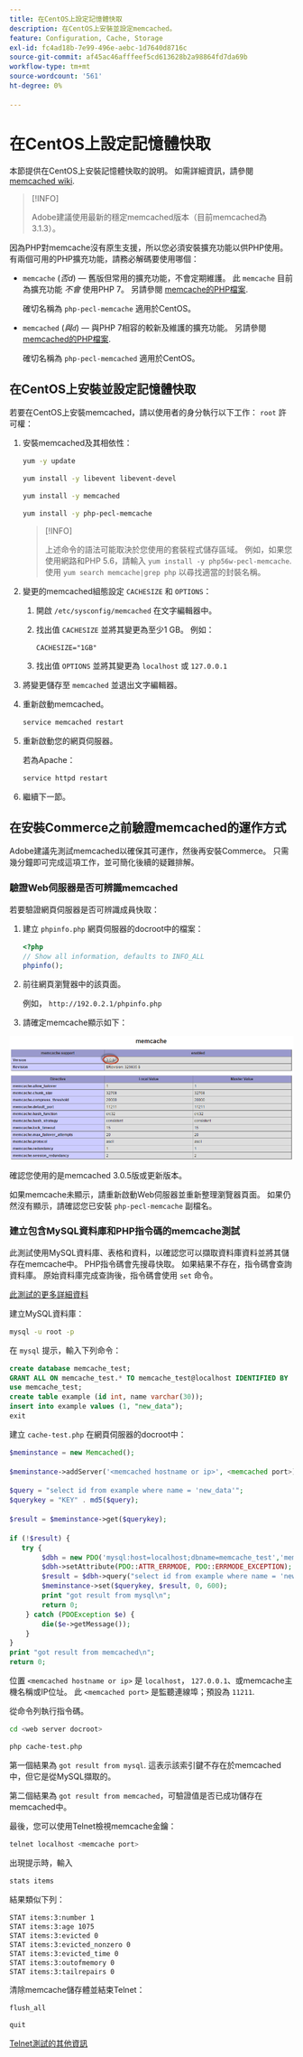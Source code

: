 ```yaml
---
title: 在CentOS上設定記憶體快取
description: 在CentOS上安裝並設定memcached。
feature: Configuration, Cache, Storage
exl-id: fc4ad18b-7e99-496e-aebc-1d7640d8716c
source-git-commit: af45ac46afffeef5cd613628b2a98864fd7da69b
workflow-type: tm+mt
source-wordcount: '561'
ht-degree: 0%

---
```


# 在CentOS上設定記憶體快取

本節提供在CentOS上安裝記憶體快取的說明。 如需詳細資訊，請參閱 [memcached wiki](https://github.com/memcached/old-wiki).

>[!INFO]
>
>Adobe建議使用最新的穩定memcached版本（目前memcached為3.1.3）。

因為PHP對memcache沒有原生支援，所以您必須安裝擴充功能以供PHP使用。 有兩個可用的PHP擴充功能，請務必解碼要使用哪個：

- `memcache` (_否d_) — 舊版但常用的擴充功能，不會定期維護。
此 `memcache` 目前為擴充功能 _不會_ 使用PHP 7。 另請參閱 [memcache的PHP檔案](https://www.php.net/manual/en/book.memcache.php).

  確切名稱為 `php-pecl-memcache` 適用於CentOS。

- `memcached` (_與`d`_) — 與PHP 7相容的較新及維護的擴充功能。 另請參閱 [memcached的PHP檔案](https://www.php.net/manual/en/book.memcached.php).

  確切名稱為 `php-pecl-memcached` 適用於CentOS。

## 在CentOS上安裝並設定記憶體快取

若要在CentOS上安裝memcached，請以使用者的身分執行以下工作： `root` 許可權：

1. 安裝memcached及其相依性：

   ```bash
   yum -y update
   ```

   ```bash
   yum install -y libevent libevent-devel
   ```

   ```bash
   yum install -y memcached
   ```

   ```bash
   yum install -y php-pecl-memcache
   ```

   >[!INFO]
   >
   >上述命令的語法可能取決於您使用的套裝程式儲存區域。 例如，如果您使用網路和PHP 5.6，請輸入 `yum install -y php56w-pecl-memcache`. 使用 `yum search memcache|grep php` 以尋找適當的封裝名稱。


1. 變更的memcached組態設定 `CACHESIZE` 和 `OPTIONS`：

   1. 開啟 `/etc/sysconfig/memcached` 在文字編輯器中。
   1. 找出值 `CACHESIZE` 並將其變更為至少1 GB。 例如：

      ```config
      CACHESIZE="1GB"
      ```

   1. 找出值 `OPTIONS` 並將其變更為 `localhost` 或 `127.0.0.1`

1. 將變更儲存至 `memcached` 並退出文字編輯器。
1. 重新啟動memcached。

   ```bash
   service memcached restart
   ```

1. 重新啟動您的網頁伺服器。

   若為Apache：

   ```bash
   service httpd restart
   ```

1. 繼續下一節。

## 在安裝Commerce之前驗證memcached的運作方式

Adobe建議先測試memcached以確保其可運作，然後再安裝Commerce。 只需幾分鐘即可完成這項工作，並可簡化後續的疑難排解。

### 驗證Web伺服器是否可辨識memcached

若要驗證網頁伺服器是否可辨識成員快取：

1. 建立 `phpinfo.php` 網頁伺服器的docroot中的檔案：

   ```php
   <?php
   // Show all information, defaults to INFO_ALL
   phpinfo();
   ```

1. 前往網頁瀏覽器中的該頁面。

   例如， `http://192.0.2.1/phpinfo.php`

1. 請確定memcache顯示如下：

![確認網頁伺服器可辨識成員快取](../../assets/configuration/memcache.png)

確認您使用的是memcached 3.0.5版或更新版本。

如果memcache未顯示，請重新啟動Web伺服器並重新整理瀏覽器頁面。 如果仍然沒有顯示，請確認您已安裝 `php-pecl-memcache` 副檔名。

### 建立包含MySQL資料庫和PHP指令碼的memcache測試

此測試使用MySQL資料庫、表格和資料，以確認您可以擷取資料庫資料並將其儲存在memcache中。 PHP指令碼會先搜尋快取。 如果結果不存在，指令碼會查詢資料庫。 原始資料庫完成查詢後，指令碼會使用 `set` 命令。

[此測試的更多詳細資料](https://www.digitalocean.com/community/tutorials/how-to-install-and-use-memcache-on-ubuntu-12-04)

建立MySQL資料庫：

```bash
mysql -u root -p
```

在 `mysql` 提示，輸入下列命令：

```sql
create database memcache_test;
GRANT ALL ON memcache_test.* TO memcache_test@localhost IDENTIFIED BY 'memcache_test';
use memcache_test;
create table example (id int, name varchar(30));
insert into example values (1, "new_data");
exit
```

建立 `cache-test.php` 在網頁伺服器的docroot中：

```php
$meminstance = new Memcached();

$meminstance->addServer('<memcached hostname or ip>', <memcached port>);

$query = "select id from example where name = 'new_data'";
$querykey = "KEY" . md5($query);

$result = $meminstance->get($querykey);

if (!$result) {
   try {
        $dbh = new PDO('mysql:host=localhost;dbname=memcache_test','memcache_test','memcache_test');
        $dbh->setAttribute(PDO::ATTR_ERRMODE, PDO::ERRMODE_EXCEPTION);
        $result = $dbh->query("select id from example where name = 'new_data'")->fetch();
        $meminstance->set($querykey, $result, 0, 600);
        print "got result from mysql\n";
        return 0;
    } catch (PDOException $e) {
        die($e->getMessage());
    }
}
print "got result from memcached\n";
return 0;
```

位置 `<memcached hostname or ip>` 是 `localhost`， `127.0.0.1`、或memcache主機名稱或IP位址。 此 `<memcached port>` 是監聽連線埠；預設為 `11211`.

從命令列執行指令碼。

```bash
cd <web server docroot>
```

```bash
php cache-test.php
```

第一個結果為 `got result from mysql`. 這表示該索引鍵不存在於memcached中，但它是從MySQL擷取的。

第二個結果為 `got result from memcached`，可驗證值是否已成功儲存在memcached中。

最後，您可以使用Telnet檢視memcache金鑰：

```bash
telnet localhost <memcache port>
```

出現提示時，輸入

```bash
stats items
```

結果類似下列：

```terminal
STAT items:3:number 1
STAT items:3:age 1075
STAT items:3:evicted 0
STAT items:3:evicted_nonzero 0
STAT items:3:evicted_time 0
STAT items:3:outofmemory 0
STAT items:3:tailrepairs 0
```

清除memcache儲存體並結束Telnet：

```bash
flush_all
```

```bash
quit
```

[Telnet測試的其他資訊](https://darkcoding.net/software/memcached-list-all-keys/)
